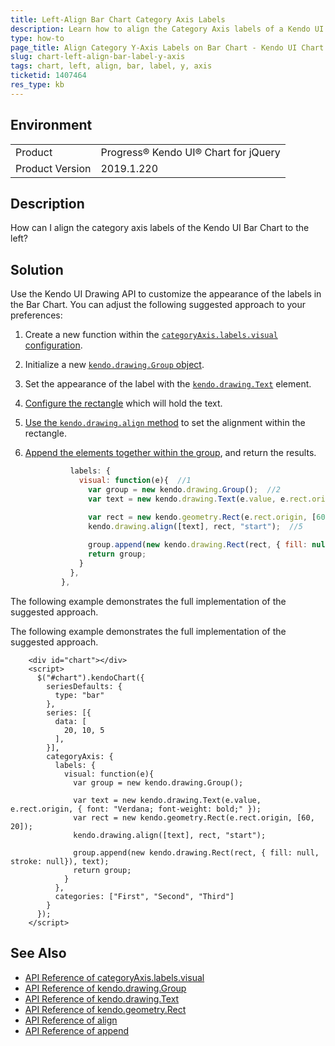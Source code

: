 ```yaml
---
title: Left-Align Bar Chart Category Axis Labels
description: Learn how to align the Category Axis labels of a Kendo UI Bar Chart.
type: how-to
page_title: Align Category Y-Axis Labels on Bar Chart - Kendo UI Chart
slug: chart-left-align-bar-label-y-axis
tags: chart, left, align, bar, label, y, axis
ticketid: 1407464
res_type: kb
---
```


## Environment

<table>
 <tr>
  <td>Product</td>
  <td>Progress® Kendo UI® Chart for jQuery</td>
 </tr>
 <tr>
  <td>Product Version</td>
  <td>2019.1.220</td>
 </tr>
</table>

## Description

How can I align the category axis labels of the Kendo UI Bar Chart to the left?

## Solution

Use the Kendo UI Drawing API to customize the appearance of the labels in the Bar Chart. You can adjust the following suggested approach to your preferences:

1. Create a new function within the [`categoryAxis.labels.visual` configuration](https://docs.telerik.com/kendo-ui/api/javascript/dataviz/ui/chart/configuration/categoryaxis.labels#categoryaxislabelsvisual).
1. Initialize a new [`kendo.drawing.Group` object](https://docs.telerik.com/kendo-ui/api/javascript/drawing/group).
1. Set the appearance of the label with the [`kendo.drawing.Text`](https://docs.telerik.com/kendo-ui/api/javascript/drawing/text) element.
1. [Configure the rectangle](https://docs.telerik.com/kendo-ui/api/javascript/geometry/rect) which will hold the text.
1. [Use the `kendo.drawing.align` method](https://docs.telerik.com/kendo-ui/api/javascript/drawing/methods/align) to set the alignment within the rectangle.
1. [Append the elements together within the group](https://docs.telerik.com/kendo-ui/api/javascript/drawing/group/methods/append), and return the results.

    ```javascript
              labels: {
                visual: function(e){  //1
                  var group = new kendo.drawing.Group();  //2
                  var text = new kendo.drawing.Text(e.value, e.rect.origin, { font: "Verdana; font-weight: bold;" });  //3

                  var rect = new kendo.geometry.Rect(e.rect.origin, [60, 20]);  //4
                  kendo.drawing.align([text], rect, "start");  //5
                  
                  group.append(new kendo.drawing.Rect(rect, { fill: null, stroke: null}), text);  //6
                  return group;
                }
              },
            },
    ```

The following example demonstrates the full implementation of the suggested approach.

The following example demonstrates the full implementation of the suggested approach.

```dojo
    <div id="chart"></div>
    <script>
      $("#chart").kendoChart({
        seriesDefaults: {
          type: "bar"
        },
        series: [{
          data: [
            20, 10, 5
          ],
        }],		
        categoryAxis: {
          labels: {
            visual: function(e){
              var group = new kendo.drawing.Group();

              var text = new kendo.drawing.Text(e.value, e.rect.origin, { font: "Verdana; font-weight: bold;" });
              var rect = new kendo.geometry.Rect(e.rect.origin, [60, 20]);
              kendo.drawing.align([text], rect, "start");

              group.append(new kendo.drawing.Rect(rect, { fill: null, stroke: null}), text);
              return group;
            }
          },
          categories: ["First", "Second", "Third"]
        }
      });
    </script>
```

## See Also

* [API Reference of categoryAxis.labels.visual](https://docs.telerik.com/kendo-ui/api/javascript/dataviz/ui/chart/configuration/categoryaxis.labels#categoryaxislabelsvisual)
* [API Reference of kendo.drawing.Group](https://docs.telerik.com/kendo-ui/api/javascript/drawing/group)
* [API Reference of kendo.drawing.Text](https://docs.telerik.com/kendo-ui/api/javascript/drawing/text)
* [API Reference of kendo.geometry.Rect](https://docs.telerik.com/kendo-ui/api/javascript/geometry/rect)
* [API Reference of align](https://docs.telerik.com/kendo-ui/api/javascript/drawing/methods/align)
* [API Reference of append](https://docs.telerik.com/kendo-ui/api/javascript/drawing/group/methods/append)
